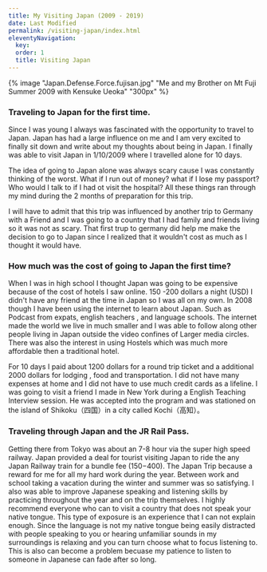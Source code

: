 ```yaml
---
title: My Visiting Japan (2009 - 2019) 
date: Last Modified 
permalink: /visiting-japan/index.html
eleventyNavigation:
  key: 
  order: 1
  title: Visiting Japan
---
```


{% image "Japan.Defense.Force.fujisan.jpg" "Me and my Brother on Mt Fuji Summer 2009 with Kensuke Ueoka" "300px" %}

### Traveling to Japan for the first time.

Since I was young I always was fascinated with the opportunity to travel to Japan. 
Japan has had a large influence on me and I am very excited to finally sit down and write about my thoughts about being in Japan. I finally was able to visit Japan in 1/10/2009 where I travelled alone for 10 days. 

The idea of going to Japan alone was always scary cause I was constantly thinking of the worst. What if I run out of money? what if I lose my passport? Who would I talk to if I had ot visit the hospital? All these things ran through my mind during the 2 months of preparation for this trip. 

I will have to admit that this trip was influenced by another trip to Germany with a Friend and I was going to a country that I had family and friends living so it was not as scary. That first trup to germany did help me make the decision to go to 
Japan since I realized that it wouldn't cost as much as I thought it would have.


### How much was the cost of going to Japan the first time?

When I was in high school I thought Japan was going to be expensive because of the cost of hotels I saw online. 150 -200 dollars a night (USD) I didn't have any friend at the time in Japan so I was all on my own. In 2008 though I have been using the internet to learn about Japan. Such as Podcast from expats, english teachers , and language schools.  The internet made the world we live in much smaller and I was able to follow along other people living in Japan outside the video confines of Larger media circles. There was also the interest in using Hostels which was much more affordable then a traditional hotel.

For 10 days I paid about 1200 dollars for a round trip ticket and a additional 2000 dollars for lodging , food and transportation. I did not have many expenses at home and I did not have to use much credit cards as a lifeline. I was going to visit a friend I made in New York during a English Teaching Interview session. He was accepted into the program and was stationed on the island of Shikoku（四国）in a city called Kochi（高知）。

### Traveling through Japan and the JR Rail Pass.

Getting there from Tokyo was about an 7-8 hour via the super high speed railway. Japan provided a deal for tourist visiting Japan to ride the any Japan Railway train for a bundle fee ($150-$400). The Japan Trip because a reward for me for all my hard work during the year. Between work and school taking a vacation during the winter and summer was so satisfying. I also was able to improve Japanese speaking and listening skills by practicing throughout the year and on the trip themselves. I highly recommend everyone who can to visit a country that does not speak your native tongue. This type of exposure is an experience that I can not explain enough. Since the language is not my native tongue being easily distracted with people speaking to you or hearing unfamiliar sounds in my surroundings is relaxing and you can turn choose what to focus listening to. This is also can become a problem becuase my patience to listen to someone in Japanese can fade after so long.
 




